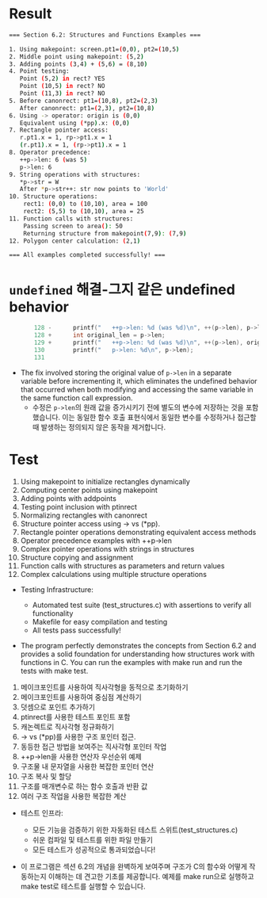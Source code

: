 # Result

```bash
=== Section 6.2: Structures and Functions Examples ===

1. Using makepoint: screen.pt1=(0,0), pt2=(10,5)
2. Middle point using makepoint: (5,2)
3. Adding points (3,4) + (5,6) = (8,10)
4. Point testing:
   Point (5,2) in rect? YES
   Point (10,5) in rect? NO
   Point (11,3) in rect? NO
5. Before canonrect: pt1=(10,8), pt2=(2,3)
   After canonrect: pt1=(2,3), pt2=(10,8)
6. Using -> operator: origin is (0,0)
   Equivalent using (*pp).x: (0,0)
7. Rectangle pointer access:
   r.pt1.x = 1, rp->pt1.x = 1
   (r.pt1).x = 1, (rp->pt1).x = 1
8. Operator precedence:
   ++p->len: 6 (was 5)
   p->len: 6
9. String operations with structures:
   *p->str = W
   After *p->str++: str now points to 'World'
10. Structure operations:
    rect1: (0,0) to (10,10), area = 100
    rect2: (5,5) to (10,10), area = 25
11. Function calls with structures:
    Passing screen to area(): 50
    Returning structure from makepoint(7,9): (7,9)
12. Polygon center calculation: (2,1)

=== All examples completed successfully! ===
```

# `undefined` 해결-그지 같은 undefined behavior

```c
       128 -      printf("   ++p->len: %d (was %d)\n", ++(p->len), p->len - 1);
       128 +      int original_len = p->len;
       129 +      printf("   ++p->len: %d (was %d)\n", ++(p->len), original_len);
       130        printf("   p->len: %d\n", p->len);
       131
```

- The fix involved storing the original value of `p->len` in a separate variable before incrementing it, which eliminates the undefined behavior that occurred when both modifying and accessing the same variable in the same function call expression.
  - 수정은 `p->len`의 원래 값을 증가시키기 전에 별도의 변수에 저장하는 것을 포함했습니다. 이는 동일한 함수 호출 표현식에서 동일한 변수를 수정하거나 접근할 때 발생하는 정의되지 않은 동작을 제거합니다.
  

# Test

1. Using makepoint to initialize rectangles dynamically
2. Computing center points using makepoint
3. Adding points with addpoints
4. Testing point inclusion with ptinrect
5. Normalizing rectangles with canonrect
6. Structure pointer access using -> vs (*pp).
7. Rectangle pointer operations demonstrating equivalent access methods
8. Operator precedence examples with ++p->len
9. Complex pointer operations with strings in structures
10. Structure copying and assignment
11. Function calls with structures as parameters and return values
12. Complex calculations using multiple structure operations

- Testing Infrastructure:
  - Automated test suite (test_structures.c) with assertions to verify all functionality
  - Makefile for easy compilation and testing
  - All tests pass successfully!

- The program perfectly demonstrates the concepts from Section 6.2 and provides a solid foundation for understanding how structures work with functions in C. You can run the examples with make run and run the tests with make test.

1. 메이크포인트를 사용하여 직사각형을 동적으로 초기화하기
2. 메이크포인트를 사용하여 중심점 계산하기
3. 덧셈으로 포인트 추가하기
4. ptinrect를 사용한 테스트 포인트 포함
5. 캐논렉트로 직사각형 정규화하기
6. -> vs (*pp)를 사용한 구조 포인터 접근.
7. 동등한 접근 방법을 보여주는 직사각형 포인터 작업
8. ++p->len을 사용한 연산자 우선순위 예제
9. 구조물 내 문자열을 사용한 복잡한 포인터 연산
10. 구조 복사 및 할당
11. 구조를 매개변수로 하는 함수 호출과 반환 값
12. 여러 구조 작업을 사용한 복잡한 계산

- 테스트 인프라:
  - 모든 기능을 검증하기 위한 자동화된 테스트 스위트(test_structures.c)
  - 쉬운 컴파일 및 테스트를 위한 파일 만들기
  - 모든 테스트가 성공적으로 통과되었습니다!

- 이 프로그램은 섹션 6.2의 개념을 완벽하게 보여주며 구조가 C의 함수와 어떻게 작동하는지 이해하는 데 견고한 기초를 제공합니다. 예제를 make run으로 실행하고 make test로 테스트를 실행할 수 있습니다.
